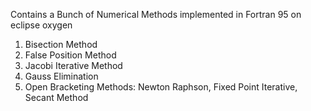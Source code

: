Contains a Bunch of Numerical Methods implemented in Fortran 95 on eclipse oxygen
1) Bisection Method
2) False Position Method
3) Jacobi Iterative Method
4) Gauss Elimination
5) Open Bracketing Methods: Newton Raphson, Fixed Point Iterative, Secant Method

